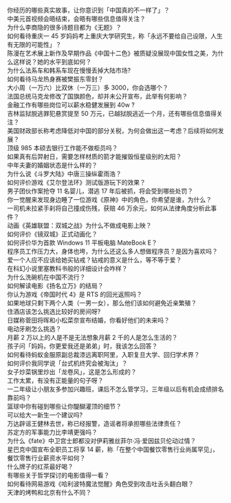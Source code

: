 你经历的哪些真实故事，让你意识到「中国真的不一样了」？  
中美元首视频会晤结束，会晤有哪些信息值得关注？  
为什么李商隐的很多诗题目都为《无题》？  
如何看待重庆一 45 岁妈妈考上重庆大学研究生，称「永远不要给自己设限，人生有无限的可能性」？  
陈漫在艺术展上新作及早期作品《中国十二色》被质疑没展现中国女性之美，为什么这样说？她的水平到底如何？  
为什么法系车和韩系车现在慢慢丢掉大陆市场?  
如何看待马龙热身赛被樊振东零封？  
大小周（一万六）比双休（一万三）多 3000，你会选哪个？  
法国总统马克龙修改了国旗颜色，却并未公开宣布，此举有何影响？  
金融工作有哪些岗位可以薪水稳健发展到 40w ?  
吉林监狱脱逃罪犯悬赏提至 50 万元，已越狱脱逃近一个月，还有哪些信息值得关注？  
美国财政部长称考虑降低对中国的部分关税，为何会做出这一考虑？后续将如何发展？  
顶级 985 本硕去银行工作能不做柜员吗？  
如果真有后羿射日，需要怎样材质的箭才能摧毁恒星级别的太阳？  
中年夫妻的婚姻状态是什么样的？  
为什么说《斗罗大陆》中唐三操纵霍雨浩？  
如何评价游戏《艾尔登法环》测试版游玩下的效果？  
男子团伙作案抢夺 11 名婴儿，潜逃 17 年后被抓，将会受到哪些处罚？  
你一觉醒来发现身边睡了一位游戏《原神》中的角色，你希望是谁，为什么？  
一司机未拉紧手刹将自己撞成伤残，获赔 46 万余元，如何从法律角度分析此事件？  
动画《英雄联盟：双城之战》为什么不做成电影上映？  
如何评价《镜双城》正式动画化？  
如何评价华为首款 Windows 11 平板电脑 MateBook E？  
程序员工作压力大，身体也垮，为什么还这么多人想做程序员？是因为喜欢吗？  
爱一个人应不应该给她买钻戒？钻戒的意义是什么，等不等于爱？  
在科幻小说里塞教科书般的详细设计会咋样？  
为什么洗碗机在中国不流行？  
如何解读电影《扬名立万》的结局？  
你认为游戏《帝国时代 4》是 RTS 的回光返照吗？  
如果地球只剩下两个人类（一男一女），那么他们该如何避免近亲繁殖？  
住酒店该怎么挑选比较好的房间呀?  
日媒称菅田将晖和小松菜奈宣布结婚，你看好他们的未来吗？  
电动牙刷怎么挑选？  
月薪 2 万以上的人是不是无法想象月薪 2 千的人是怎么生活的？  
孩子问「妈妈，你更爱我还是弟弟」时，我该怎么回答？  
如何看待蚂蚁金服原副总裁漆远离职阿里，入职复旦大学、回归学术界？  
如何评价我同学说「台式机终究会被淘汰」？  
女子炒菜锅里炒出「龙卷风」，这是怎么形成的？  
工作太累，有没有正能量的句子呀？  
一二年级让小朋友多参加兴趣班，课后不怎么管学习，三年级以后有机会成绩排名靠前吗？  
篮球中你有碰到哪些让你醍醐灌顶的细节？  
可以给大一新生一个建议吗?  
万达辟谣王健林去世，称已经报警，造谣者将承担哪些法律责任？  
苏定方的军事能力比李靖更强吗？  
为什么《fate》中卫宫士郎都没对伊莉雅丝菲尔·冯·爱因兹贝伦动过情？  
星巴克中国宣布全职员工将享 14 薪，称「在整个中国餐饮零售行业尚属罕见」，餐饮零售行业薪资水平如何？  
什么牌子的红茶最好喝？  
有哪些关于哲学探讨的电影值得一看？  
如何看待网易游戏《哈利波特魔法觉醒》角色受到攻击吐舌头翻白眼？  
天津的烤鸭和北京有什么不同？  
